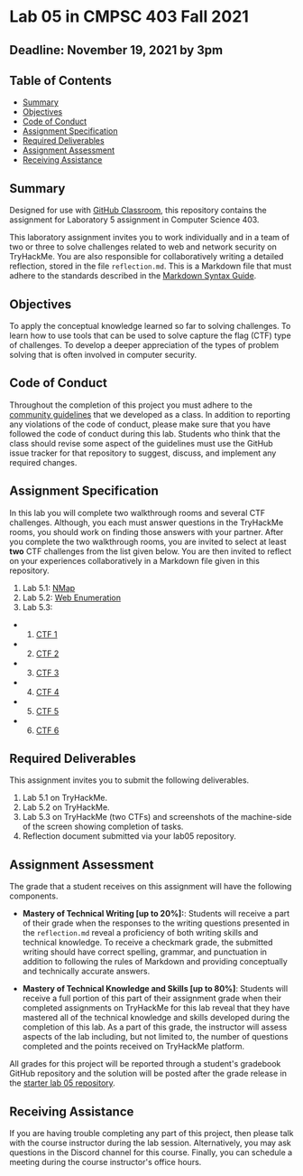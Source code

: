 # Lab 05 in CMPSC 403 Fall 2021

## Deadline: November 19, 2021 by 3pm

## Table of Contents

- [Summary](#summary)
- [Objectives](#objectives)
- [Code of Conduct](#code-of-conduct)
- [Assignment Specification](#assignment-specification)
- [Required Deliverables](#required-deliverables)
- [Assignment Assessment](#assignment-assessment)
- [Receiving Assistance](receiving-assistance)

## Summary

Designed for use with [GitHub Classroom](https://classroom.github.com/), this repository contains the assignment for Laboratory 5 assignment in Computer Science 403.

This laboratory assignment invites you to work individually and in a team of two or three to solve challenges related to web and network security on TryHackMe. You are also responsible for collaboratively writing a detailed reflection, stored in the file `reflection.md`. This is a Markdown file that must adhere to the standards described in the [Markdown Syntax Guide](https://guides.github.com/features/mastering-markdown/).

## Objectives

To apply the conceptual knowledge learned so far to solving challenges. To learn how to use tools that can be used to solve capture the flag (CTF) type of challenges. To develop a deeper appreciation of the types of problem solving that is often involved in computer security.

## Code of Conduct

Throughout the completion of this project you must adhere to the [community guidelines](https://github.com/CMPSC403-AlleghenyCollege-Fall2021/community_guidelines) that we developed as a class. In addition to reporting any violations of the code of conduct, please make sure that you have followed the code of conduct during this lab. Students who think that the class should revise some aspect of the guidelines must use the GitHub issue tracker for that repository to suggest, discuss, and implement any required changes.

## Assignment Specification

In this lab you will complete two walkthrough rooms and several CTF challenges. Although, you each must answer questions in the TryHackMe rooms, you should work on finding those answers with your partner. After you complete the two walkthrough rooms, you are invited to select at least **two** CTF challenges from the list given below. You are then invited to reflect on your experiences collaboratively in a Markdown file given in this repository.

1. Lab 5.1: [NMap](https://tryhackme.com/jr/furthernmap2z)
2. Lab 5.2: [Web Enumeration](https://tryhackme.com/jr/webenumerationv2lv9h)
3. Lab 5.3:
- 1. [CTF 1](https://tryhackme.com/jr/alleghenyctf1so)
- 2. [CTF 2](https://tryhackme.com/jr/alleghenyctf2y8)
- 3. [CTF 3](https://tryhackme.com/jr/alleghenyctf3pg)
- 4. [CTF 4](https://tryhackme.com/jr/alleghenyctf4cx)
- 5. [CTF 5](https://tryhackme.com/jr/alleghenyctf5us)
- 6. [CTF 6](https://tryhackme.com/jr/alleghenyctf6aj)

## Required Deliverables

This assignment invites you to submit the following deliverables.

1. Lab 5.1 on TryHackMe.
2. Lab 5.2 on TryHackMe.
3. Lab 5.3 on TryHackMe (two CTFs) and screenshots of the machine-side of the screen showing completion of tasks.
4. Reflection document submitted via your lab05 repository.

## Assignment Assessment

The grade that a student receives on this assignment will have the following components.

- **Mastery of Technical Writing [up to 20%]:**: Students will receive a part of their grade when the responses to the writing questions presented in the `reflection.md` reveal a proficiency of both writing skills and technical knowledge. To receive a checkmark grade, the submitted writing should have correct spelling, grammar, and punctuation in addition to following the rules of Markdown and providing conceptually and technically accurate answers.

- **Mastery of Technical Knowledge and Skills [up to 80%]**: Students will receive a full portion of this part of their assignment grade when their completed assignments on TryHackMe for this lab reveal that they have mastered all of the technical knowledge and skills developed during the completion of this lab. As a part of this grade, the instructor will assess aspects of the lab including, but not limited to, the number of questions completed and the points received on TryHackMe platform.

All grades for this project will be reported through a student's gradebook GitHub repository and the solution will be posted after the grade release in the [starter lab 05 repository](https://github.com/CMPSC403-AlleghenyCollege-Fall2021/lab05).

## Receiving Assistance

If you are having trouble completing any part of this project, then please talk with the course instructor during the lab session. Alternatively, you may ask questions in the Discord channel for this course. Finally, you can schedule a meeting during the course instructor's office hours.
